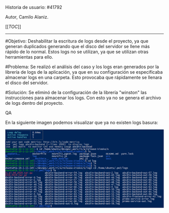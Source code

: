 Historia de usuario:
#41792

Autor, Camilo Alaniz.

[[_TOC_]]

----

#Objetivo:
Deshabilitar la escritura de logs desde el proyecto, ya que generan duplicados generando que el disco del servidor se llene más rápido de lo normal. Estos logs no se utilizan, ya que se utilizan otras herramientas para ello.

#Problema:
Se realizó el análisis del caso y los logs eran generados por la librería de logs de la aplicación, ya que en su configuración se especificaba almacenar logs en una carpeta. Esto provocaba que rápidamente se llenara el disco del servidor.

#Solución:
Se eliminó de la configuración de la librería "winston" las instrucciones para almacenar los logs. Con esto ya no se genera el archivo de logs dentro del proyecto.



QA


En la siguiente imagen podemos visualizar que ya no existen logs basura:

![logs wiki 1.png](/.attachments/logs%20wiki%201-8358e8a7-96ab-4417-8237-1b1998dbfff2.png)